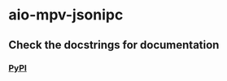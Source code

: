 # aio-mpv-jsonipc
## Check the docstrings for documentation

### [PyPI](https://pypi.org/project/aio-mpv-jsonipc)